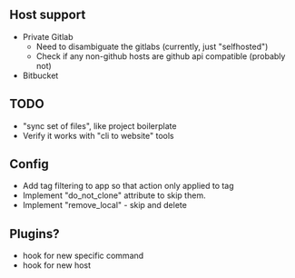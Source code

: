 ## Host support

- Private Gitlab
  - Need to disambiguate the gitlabs (currently, just "selfhosted")
  - Check if any non-github hosts are github api compatible (probably not)
- Bitbucket

## TODO

- "sync set of files", like project boilerplate
- Verify it works with "cli to website" tools

## Config

- Add tag filtering to app so that action only applied to tag
- Implement "do_not_clone" attribute to skip them.
- Implement "remove_local" - skip and delete

## Plugins?

- hook for new specific command
- hook for new host

